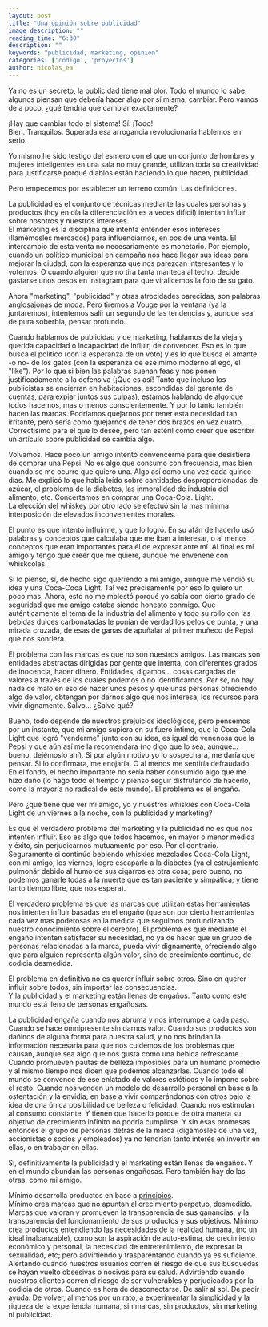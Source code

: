 ```yaml
---
layout: post
title: "Una opinión sobre publicidad"
image_description: ""
reading_time: "6:30"
description: ""
keywords: "publicidad, marketing, opinion"
categories: ['código', 'proyectos']
author: nicolas_ea
---
```


Ya no es un secreto, la publicidad tiene mal olor. Todo el mundo lo sabe; algunos piensan que debería hacer algo por sí misma, cambiar.
Pero vamos de a poco, ¿qué tendría que cambiar exactamente?

¡Hay que cambiar todo el sistema! Sí. ¡Todo!<br>Bien. Tranquilos. Superada esa arrogancia revolucionaria hablemos en serio.

Yo mismo he sido testigo del esmero con el que un conjunto de hombres y mujeres inteligentes en una sala no muy grande, utilizan toda su creatividad para justificarse porqué diablos están haciendo lo que hacen, publicidad.

Pero empecemos por establecer un terreno común. Las definiciones.

La publicidad es el conjunto de técnicas mediante las cuales personas y productos (hoy en día la diferenciación es a veces difícil) intentan influir sobre nosotros y nuestros intereses.<br>
El marketing es la disciplina que intenta entender esos intereses (llamémosles mercados) para influenciarnos, en pos de una venta. El intercambio de esta venta no necesariamente es monetario. Por ejemplo, cuando un político municipal en campaña nos hace llegar sus ideas para mejorar la ciudad, con la esperanza que nos parezcan interesantes y lo votemos. O cuando alguien que no tira tanta manteca al techo, decide gastarse unos pesos en Instagram para que viralicemos la foto de su gato.

Ahora "marketing", "publicidad" y otras atrocidades parecidas, son palabras anglosajonas de moda. Pero tiremos a Vouge  por la ventana (ya la juntaremos), intentemos salir un segundo de las tendencias y, aunque sea de pura soberbia, pensar profundo.

Cuando hablamos de publicidad y de marketing, hablamos de la vieja y querida capacidad o incapacidad de influir, de convencer.
Eso es lo que busca el político (con la esperanza de un voto) y es lo que busca el amante -o no- de los gatos (con la esperanza de ese mimo moderno al ego, el "like").
Por lo que si bien las palabras suenan feas y nos ponen justificadamente a la defensiva  (¡Que es así! Tanto que incluso los publicistas se encierran en habitaciones, escondidas del gerente de cuentas, para expiar juntos sus culpas), estamos hablando de algo que todos hacemos, mas o menos conscientemente. Y por lo tanto también hacen las marcas. Podríamos quejarnos por tener esta necesidad tan irritante, pero sería como quejarnos de tener dos brazos en vez cuatro. Correctísimo para el que lo desee, pero tan estéril como creer que escribir un artículo sobre publicidad se cambia algo.

Volvamos. Hace poco un amigo intentó convencerme para que desistiera de comprar una Pepsi. No es algo que consumo con frecuencia, mas bien cuando se me ocurre que quiero una. Algo así como una vez cada quince días. Me explicó lo que había leído sobre cantidades desproporcionadas de azúcar, el problema de la diabetes, las inmoralidad de industria del alimento, etc. Concertamos en comprar una Coca-Cola. Light.
<br>
La elección del whiskey por otro lado se efectuó sin la mas mínima interposición de elevados inconvenientes morales.

El punto es que intentó influirme, y que lo logró. En su afán de hacerlo usó palabras y conceptos que calculaba que me iban a interesar, o al menos conceptos que eran importantes para él de expresar ante mí. Al final es mi amigo y tengo que creer que me quiere, aunque me envenene con whiskcolas.

Si lo pienso, sí, de hecho sigo queriendo a mi amigo, aunque me vendió su idea y una Coca-Coca Light. Tal vez precisamente por eso lo quiero un poco mas. Ahora, esto no me molestó porqué yo sabía con cierto grado de seguridad que me amigo estaba siendo honesto conmigo. Que auténticamente el tema de la industria del alimento y todo su rollo con las bebidas dulces carbonatadas le ponían de verdad los pelos de punta, y una mirada cruzada, de esas de ganas de apuñalar al primer muñeco de Pepsi que nos sonriera.

El problema con las marcas es que no son nuestros amigos. Las marcas son entidades abstractas dirigidas por gente que intenta, con diferentes grados de inocencia, hacer dinero. Entidades, digamos... cosas cargadas de valores a través de los cuales podemos o no identificarnos. <i>Per se</i>, no hay nada de malo en eso de hacer unos pesos y que unas personas ofreciendo algo de valor, obtengan por darnos algo que nos interesa, los recursos para vivir dignamente. Salvo... ¿Salvo qué?

Bueno, todo depende de nuestros prejuicios ideológicos, pero pensemos por un instante, que mi amigo supiera en su fuero íntimo, que la Coca-Cola Light que logró "venderme" junto con su idea, es igual de venenosa que la Pepsi y que aún así me la recomendara (no digo que lo sea, aunque... bueno, dejémoslo ahí). Si por algún motivo yo lo sospechara, me daría que pensar.  Si lo confirmara, me enojaría. O al menos me sentiría defraudado. En el fondo, el hecho importante no sería haber consumido algo que me hizo daño (lo hago todo el tiempo y pienso seguir disfrutando de hacerlo, como la mayoría no radical de este mundo). El problema es el engaño.

Pero ¿qué tiene que ver mi amigo, yo y nuestros whiskies con Coca-Cola Light de un viernes a la noche, con la publicidad y marketing?

Es que el verdadero problema del marketing y la publicidad no es que nos intenten influir. Eso es algo que todos hacemos, en mayor o menor medida y éxito, sin perjudicarnos mutuamente por eso. Por el contrario. Seguramente si continúo bebiendo whiskies mezclados Coca-Cola Light, con mi amigo, los viernes, logre escaparle a la diabetes (ya el estrujamiento pulmonár debido al humo de sus cigarros es otra cosa; pero bueno, no podemos ganarle todas a la muerte que es tan paciente y simpática; y tiene tanto tiempo libre, que nos espera).

El verdadero problema es que las marcas que utilizan estas herramientas nos intenten influir basadas en el engaño (que son por cierto herramientas cada vez mas poderosas en la medida que seguimos profundizando nuestro conocimiento sobre el cerebro). El problema es que mediante el engaño intenten satisfacer su necesidad, no ya de hacer que un grupo de personas relacionadas a la marca, pueda vivir dignamente, ofreciendo algo que para alguien representa algún valor, sino de crecimiento continuo, de codicia desmedida.

El problema en definitiva no es querer influir sobre otros. Sino en querer influir sobre todos, sin importar las consecuencias.
<br>
Y la publicidad y el marketing están llenas de engaños. Tanto como este mundo está lleno de personas engañosas.

La publicidad engaña cuando nos abruma y nos interrumpe a cada paso. Cuando se hace omnipresente sin darnos valor. Cuando sus productos son dañinos de alguna forma para nuestra salud, y no nos brindan la información necesaria para que nos cuidemos de los problemas que causan, aunque sea algo que nos gusta como una bebida refrescante. Cuando promueven pautas de belleza imposibles para un humano promedio y al mismo tiempo nos dicen que podemos alcanzarlas. Cuando todo el mundo se convence de ese enlatado de valores estéticos y lo impone sobre el resto. Cuando nos venden un modelo de desarrollo personal en base a la ostentación y la envidia; en base a vivir comparándonos con otros bajo la idea de una única posibilidad de belleza o felicidad. Cuando nos estimulan al consumo constante. Y tienen que hacerlo porque de otra manera su objetivo de crecimiento infinito no podría cumplirse. Y sin esas promesas entonces el grupo de personas detrás de la marca (digámosles de una vez, accionistas o socios y empleados) ya no tendrían tanto interés en invertir en ellas, o en trabajar en ellas.  

Sí, definitivamente la publicidad y el marketing están llenas de engaños. Y en el mundo abundan las personas engañosas. Pero también hay de las otras, como mi amigo.

Mínimo desarrolla productos en base a <a href="/manifiesto/">principios</a>.
<br>
Mínimo crea marcas que no apuntan al crecimiento perpetuo, desmedido. Marcas que valoran y promueven la transparencia de sus ganancias; y la transparencia del funcionamiento de sus productos y sus objetivos. Mínimo crea productos entendiendo las necesidades de la realidad humana, (no un ideal inalcanzable), como son la aspiración de auto-estima, de crecimiento económico y personal, la necesidad de entretenimiento, de expresar la sexualidad, etc; pero advirtiendo y trasparentando cuando ya es suficiente. Alertando cuando nuestros usuarios corren el riesgo de que sus búsquedas se hayan vuelto obsesivas o nocivas para su salud. Advirtiendo cuando nuestros clientes corren el riesgo de ser vulnerables y perjudicados por la codicia de otros. Cuando es hora de desconectarse. De salir al sol. De pedir ayuda. De volver, al menos por un rato, a experimentar la simplicidad y la riqueza de la experiencia humana, sin marcas, sin productos, sin marketing, ni publicidad.
